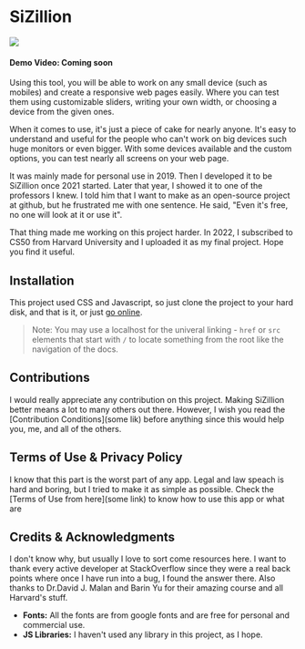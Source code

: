 # SiZillion
![](https://github.com/MrKebsi/SiZillion/blob/fdca42cd20f536cc46553b1474d35fec7ede45af/img/finalResult.png)

#### Demo Video: Coming soon

Using this tool, you will be able to work on any small device (such as mobiles) and create a responsive web pages easily. Where you can test them using customizable sliders, writing your own width, or choosing a device from the given ones.

When it comes to use, it's just a piece of cake for nearly anyone. It's easy to understand and useful for the people who can't work on big devices such huge monitors or even bigger. With some devices available and the custom options, you can test nearly all screens on your web page.

It was mainly made for personal use in 2019. Then I developed it to be SiZillion once 2021 started. Later that year, I showed it to one of the professors I knew. I told him that I want to make as an open-source project at github, but he frustrated me with one sentence. He said, "Even it's free, no one will look at it or use it".

That thing made me working on this project harder. In 2022, I subscribed to CS50 from Harvard University and I uploaded it as my final project. Hope you find it useful.

## Installation
This project used CSS and Javascript, so just clone the project to your hard disk, and that is it, or just [go online](mrkebsi.github.io/sizillion/src/).
> Note: You may use a localhost for the univeral linking - `href` or `src` elements that start with `/` to locate something from the root like the navigation of the docs. 

## Contributions
I would really appreciate any contribution on this project. Making SiZillion better means a lot to many others out there. However, I wish you read the [Contribution Conditions](some lik) before anything since this would help you, me, and all of the others.
<br>

## Terms of Use & Privacy Policy 
I know that this part is the worst part of any app. Legal and law speach is hard and boring, but I tried to make it as simple as possible. Check the [Terms of Use from here](some link) to know how to use this app or what are 
<br>
## Credits & Acknowledgments
I don't know why, but usually I love to sort come resources here. I want to thank every active developer at StackOverflow since they were a real back points where once I have run into a bug, I found the answer there. Also thanks to Dr.David J. Malan and Barin Yu for their amazing course and all Harvard's stuff.
- **Fonts:** All the fonts are from google fonts and are free for personal and commercial use.
- **JS Libraries:** I haven't used any library in this project, as I hope.
